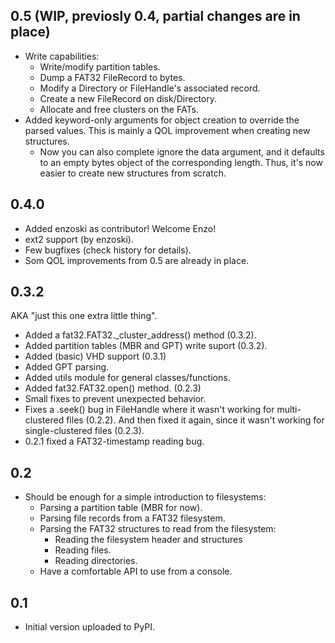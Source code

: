 ## 0.5 (WIP, previosly 0.4, partial changes are in place)
+ Write capabilities:
  * Write/modify partition tables.
  + Dump a FAT32 FileRecord to bytes.
  + Modify a Directory or FileHandle's associated record.
  + Create a new FileRecord on disk/Directory.
  + Allocate and free clusters on the FATs.
+ Added keyword-only arguments for object creation to override the parsed
  values. This is mainly a QOL improvement when creating new structures.
  + Now you can also complete ignore the data argument, and it defaults to an
    empty bytes object of the corresponding length. Thus, it's now easier to
    create new structures from scratch.

## 0.4.0
* Added enzoski as contributor! Welcome Enzo!
* ext2 support (by enzoski).
* Few bugfixes (check history for details).
* Som QOL improvements from 0.5 are already in place.

## 0.3.2

AKA "just this one extra little thing".

* Added a fat32.FAT32._cluster_address() method (0.3.2).
* Added partition tables (MBR and GPT) write suport (0.3.2).
* Added (basic) VHD support (0.3.1)
* Added GPT parsing.
* Added utils module for general classes/functions.
* Added fat32.FAT32.open() method. (0.2.3)
* Small fixes to prevent unexpected behavior.
* Fixes a .seek() bug in FileHandle where it wasn't working for multi-clustered
  files (0.2.2). And then fixed it again, since it wasn't working for
  single-clustered files (0.2.3).
* 0.2.1 fixed a FAT32-timestamp reading bug.

## 0.2
* Should be enough for a simple introduction to filesystems:
  * Parsing a partition table (MBR for now).
  * Parsing file records from a FAT32 filesystem.
  + Parsing the FAT32 structures to read from the filesystem:
    * Reading the filesystem header and structures
    * Reading files.
    * Reading directories.
  * Have a comfortable API to use from a console.

## 0.1
* Initial version uploaded to PyPI.